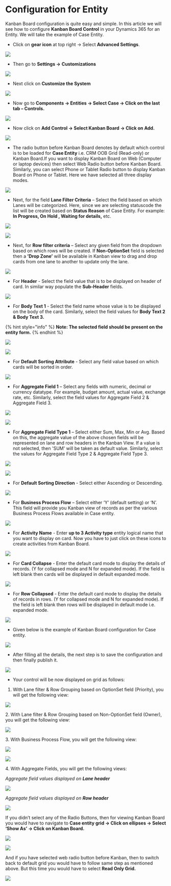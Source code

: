 # Configuration for Entity

Kanban Board configuration is quite easy and simple. In this article we will see how to configure **Kanban Board Control** in your Dynamics 365 for an Entity. We will take the example of Case Entity.

* Click on **gear icon** at top right -> Select **Advanced Settings**.

![](<../../.gitbook/assets/1 (184).png>)

* Then go to **Settings ->** **Customizations**

![](<../../.gitbook/assets/2 (62).png>)

* Next click on **Customize the System**

![](<../../.gitbook/assets/3 (35).png>)

* &#x20;Now go to **Components -> Entities -> Select Case -> Click on the last tab – Controls.**

![](<../../.gitbook/assets/4 (7).png>)

* Now click on **Add Control -> Select Kanban Board -> Click on Add.**

![](<../../.gitbook/assets/5 (13).png>)

* The radio button before Kanban Board denotes by default which control is to be loaded for **Case Entity** i.e. CRM OOB Grid (Read-only) or Kanban Board.If you want to display Kanban Board on Web (Computer or laptop devices) then select Web Radio button before Kanban Board. Similarly, you can select Phone or Tablet Radio button to display Kanban Board on Phone or Tablet. Here we have selected all three display modes.

![](<../../.gitbook/assets/1 (222).png>)

* Next, for the field **Lane Filter Criteria** – Select the field based on which Lanes will be categorized. Here, since we are selecting statuscode the list will be created based on **Status Reason** of Case Entity. For example: **In Progress, On Hold , Waiting for details,** etc.

![](<../../.gitbook/assets/1 (140).png>)

![](<../../.gitbook/assets/2020\_05\_26\_13\_50\_18\_Dynamics\_365 (2).png>)

* Next, for **Row filter criteria** – Select any given field from the dropdown based on which rows will be created. If **Non-OptionSet** field is selected then a **’Drop Zone’** will be available in Kanban view to drag and drop cards from one lane to another to update only the lane.

![](<../../.gitbook/assets/1 (157).png>)

* For **Header** - Select the field value that is to be displayed on header of card. In similar way populate the **Sub-Header** fields.

![](<../../.gitbook/assets/1 (282).png>)

* For **Body Text 1** - Select the field name whose value is to be displayed on the body of the card. Similarly, select the field values for **Body Text 2 & Body Text 3.**

{% hint style="info" %}
**Note: The selected field should be present on the entity form.**
{% endhint %}

![](<../../.gitbook/assets/BodyText123 - Copy (2).png>)

![](../../.gitbook/assets/BodyText1.png)

* For **Default Sorting Attribute** - Select any field value based on which cards will be sorted in order.

![](<../../.gitbook/assets/KB Sorting\_1.png>)

* For **Aggregate Field 1** – Select any fields with numeric, decimal or currency datatype. For example, budget amount, actual value, exchange rate, etc. Similarly, select the field values for Aggregate Field 2 & Aggregate Field 3.

![](<../../.gitbook/assets/Aggregate Field\_1.png>)

![](<../../.gitbook/assets/Aggregate Field\_3.png>)

* For **Aggregate Field Type 1** – Select either Sum, Max, Min or Avg. Based on this, the aggregate value of the above chosen fields will be represented on lane and row headers in the Kanban View. If a value is not selected, then 'SUM' will be taken as default value. Similarly, select the values for Aggregate Field Type 2 & Aggregate Field Type 3.

![](<../../.gitbook/assets/Aggregate Field\_2.png>)

![](<../../.gitbook/assets/Aggregate Field\_4.png>)

* For **Default Sorting Direction** - Select either Ascending or Descending.

![](<../../.gitbook/assets/KB Sorting\_2.png>)

* For **Business Process Flow** – Select either ‘Y’ (default setting) or ‘N’. This field will provide you Kanban view of records as per the various Business Process Flows available in Case entity.

![](<../../.gitbook/assets/1 (83).png>)

* For **Activity Name** - Enter **up to 3 Activity type** entity logical name that you want to display on card. Now you have to just click on these icons to create activities from Kanban Board.

![](../../.gitbook/assets/Activities-Configuration.png)

* For **Card Collapse** - Enter the default card mode to display the details of records. (Y for collapsed mode and N for expanded mode). If the field is left blank then cards will be displayed in default expanded mode.

![](../../.gitbook/assets/CardCollpasedModeConfiguration\_2.png)

* For **Row Collapsed** - Enter the default card mode to display the details of records in rows. (Y for collapsed mode and N for expanded mode). If the field is left blank then rows will be displayed in default mode i.e. expanded mode.

![](../../.gitbook/assets/RowCollapsedModeConfiguration-1.png)

* Given below is the example of Kanban Board configuration for Case entity.

![](<../../.gitbook/assets/1 (113).png>)

* After filling all the details, the next step is to save the configuration and then finally publish it.

![](<../../.gitbook/assets/KB\_3 - Copy.png>)

* Your control will be now displayed on grid as follows:

1. With Lane filter & Row Grouping based on OptionSet field (Priority), you will get the following view:

![](<../../.gitbook/assets/Kanban View.png>)

2\. With Lane filter & Row Grouping based on Non-OptionSet field (Owner), you will get the following view:

![](<../../.gitbook/assets/Drop zone.png>)

3\. With Business Process Flow, you will get the following view:

![](<../../.gitbook/assets/KB\_New BPF\_1 (1).png>)

![](<../../.gitbook/assets/KB\_New BPF\_2 (1).png>)

4\. With Aggregate Fields, you will get the following views:

_Aggregate field values displayed on **Lane header**_

![](<../../.gitbook/assets/KB\_Agg\_1 (1).png>)

_Aggregate field values displayed on **Row header**_

![](<../../.gitbook/assets/KB\_Agg\_2 (1).png>)

If you didn’t select any of the Radio Buttons, then for viewing Kanban Board you would have to navigate to **Case entity grid -> Click on ellipses -> Select ‘Show As’ -> Click on Kanban Board.**

![](../../.gitbook/assets/9.png)

![](<../../.gitbook/assets/10 (2).png>)

And if you have selected web radio button before Kanban, then to switch back to default grid you would have to follow same step as mentioned above. But this time you would have to select **Read Only Grid.**

![](<../../.gitbook/assets/Grid View.png>)
